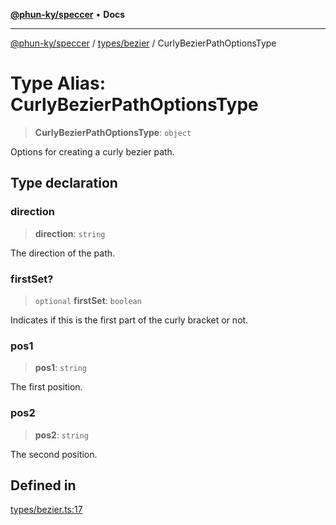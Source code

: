 [**@phun-ky/speccer**](../../../README.md) • **Docs**

***

[@phun-ky/speccer](../../../README.md) / [types/bezier](../README.md) / CurlyBezierPathOptionsType

# Type Alias: CurlyBezierPathOptionsType

> **CurlyBezierPathOptionsType**: `object`

Options for creating a curly bezier path.

## Type declaration

### direction

> **direction**: `string`

The direction of the path.

### firstSet?

> `optional` **firstSet**: `boolean`

Indicates if this is the first part of the curly bracket or not.

### pos1

> **pos1**: `string`

The first position.

### pos2

> **pos2**: `string`

The second position.

## Defined in

[types/bezier.ts:17](https://github.com/phun-ky/speccer/blob/main/src/types/bezier.ts#L17)
